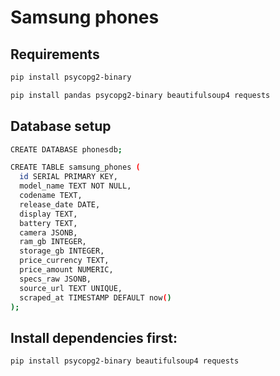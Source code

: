 # Samsung phones 
## Requirements
```bash
pip install psycopg2-binary
```

```bash
pip install pandas psycopg2-binary beautifulsoup4 requests
```
## Database setup
```bash
CREATE DATABASE phonesdb;
```
```bash
CREATE TABLE samsung_phones (
  id SERIAL PRIMARY KEY,
  model_name TEXT NOT NULL,
  codename TEXT,
  release_date DATE,
  display TEXT,
  battery TEXT,
  camera JSONB,
  ram_gb INTEGER,
  storage_gb INTEGER,
  price_currency TEXT,
  price_amount NUMERIC,
  specs_raw JSONB,
  source_url TEXT UNIQUE,
  scraped_at TIMESTAMP DEFAULT now()
);
```
## Install dependencies first:
```bash
pip install psycopg2-binary beautifulsoup4 requests
```
